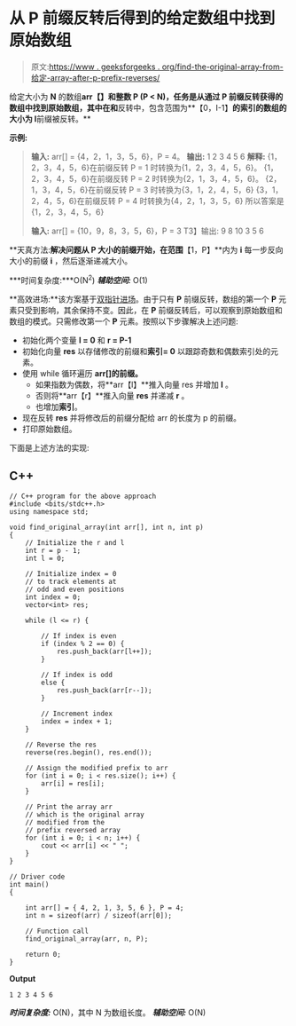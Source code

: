 # 从 P 前缀反转后得到的给定数组中找到原始数组

> 原文:[https://www . geeksforgeeks . org/find-the-original-array-from-给定-array-after-p-prefix-reverses/](https://www.geeksforgeeks.org/find-the-original-array-from-given-array-obtained-after-p-prefix-reversals/)

给定大小为 **N** 的数组**arr【】**和整数 **P** (P < N)，任务是从通过 **P 前缀反转**获得的数组中找到原始数组，其中在**和**反转中，包含范围为**【0，I-1】**的索引的数组的大小为 I**前缀被反转。**

**示例:**

> **输入:** arr[] = {4，2，1，3，5，6}，P = 4。
> **输出:** 1 2 3 4 5 6
> **解释:** {1，2，3，4，5，6}在前缀反转 P = 1 时转换为{1，2，3，4，5，6}。
> {1，2，3，4，5，6}在前缀反转 P = 2 时转换为{2，1，3，4，5，6}。
> {2，1，3，4，5，6}在前缀反转 P = 3 时转换为{3，1，2，4，5，6}
> {3，1，2，4，5，6}在前缀反转 P = 4 时转换为{4，2，1，3，5，6}
> 所以答案是{1，2，3，4，5，6}
> 
> **输入:** arr[] = {10，9，8，3，5，6}，P = 3
> T3】输出: 9 8 10 3 5 6

**天真方法:**解决问题从 **P** 大小的前缀开始，在范围**【1，P】**内为 **i** 每一步反向大小的前缀 **i** ，然后逐渐递减大小。

***时间复杂度:***O(N<sup>2</sup>)
***辅助空间:*** O(1)

**高效进场:**该方案基于[双指针进场](https://www.geeksforgeeks.org/two-pointers-technique/)。由于只有 **P** 前缀反转，数组的第一个 **P** 元素只受到影响，其余保持不变。因此，在 **P** 前缀反转后，可以观察到原始数组和数组的模式。只需修改第一个 **P** 元素。按照以下步骤解决上述问题:

*   初始化两个变量 **l = 0** 和 **r = P-1**
*   初始化向量 **res** 以存储修改的前缀和**索引= 0** 以跟踪奇数和偶数索引处的元素。
*   使用 while 循环遍历 **arr[]的前缀。**
    *   如果指数为偶数，将**arr【l】**推入向量 res 并增加 **l** 。
    *   否则将**arr【r】**推入向量 **res** 并递减 **r** 。
    *   也增加**索引**。
*   现在反转 **res** 并将修改后的前缀分配给 arr 的长度为 p 的前缀。
*   打印原始数组。

下面是上述方法的实现:

## C++

```
// C++ program for the above approach
#include <bits/stdc++.h>
using namespace std;

void find_original_array(int arr[], int n, int p)
{
    // Initialize the r and l
    int r = p - 1;
    int l = 0;

    // Initialize index = 0
    // to track elements at
    // odd and even positions
    int index = 0;
    vector<int> res;

    while (l <= r) {

        // If index is even
        if (index % 2 == 0) {
            res.push_back(arr[l++]);
        }

        // If index is odd
        else {
            res.push_back(arr[r--]);
        }

        // Increment index
        index = index + 1;
    }

    // Reverse the res
    reverse(res.begin(), res.end());

    // Assign the modified prefix to arr
    for (int i = 0; i < res.size(); i++) {
        arr[i] = res[i];
    }

    // Print the array arr
    // which is the original array
    // modified from the
    // prefix reversed array
    for (int i = 0; i < n; i++) {
        cout << arr[i] << " ";
    }
}

// Driver code
int main()
{

    int arr[] = { 4, 2, 1, 3, 5, 6 }, P = 4;
    int n = sizeof(arr) / sizeof(arr[0]);

    // Function call
    find_original_array(arr, n, P);

    return 0;
}
```

**Output**

```
1 2 3 4 5 6 
```

***时间复杂度:*** O(N)，其中 N 为数组长度。
***辅助空间:*** O(N)